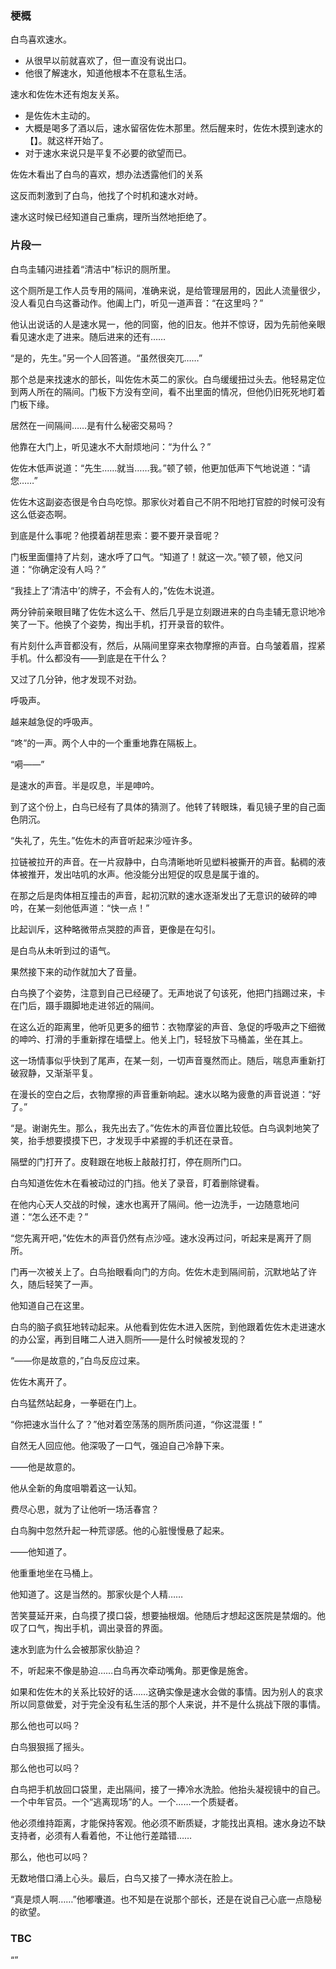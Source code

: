 ### 梗概

白鸟喜欢速水。

- 从很早以前就喜欢了，但一直没有说出口。
- 他很了解速水，知道他根本不在意私生活。

速水和佐佐木还有炮友关系。

- 是佐佐木主动的。
- 大概是喝多了酒以后，速水留宿佐佐木那里。然后醒来时，佐佐木摸到速水的【】。就这样开始了。
- 对于速水来说只是平复不必要的欲望而已。

佐佐木看出了白鸟的喜欢，想办法透露他们的关系

这反而刺激到了白鸟，他找了个时机和速水对峙。

速水这时候已经知道自己重病，理所当然地拒绝了。



### 片段一

白鸟圭辅闪进挂着“清洁中”标识的厕所里。

这个厕所是工作人员专用的隔间，准确来说，是给管理层用的，因此人流量很少，没人看见白鸟这番动作。他阖上门，听见一道声音：“在这里吗？”

他认出说话的人是速水晃一，他的同窗，他的旧友。他并不惊讶，因为先前他亲眼看见速水走了进来。随后进来的还有……

“是的，先生。”另一个人回答道。“虽然很突兀……”

那个总是来找速水的部长，叫佐佐木英二的家伙。白鸟缓缓扭过头去。他轻易定位到两人所在的隔间。门板下方没有空间，看不出里面的情况，但他仍旧死死地盯着门板下缘。

居然在一间隔间……是有什么秘密交易吗？

他靠在大门上，听见速水不大耐烦地问：“为什么？”

佐佐木低声说道：“先生……就当……我。”顿了顿，他更加低声下气地说道：“请您……”

佐佐木这副姿态很是令白鸟吃惊。那家伙对着自己不阴不阳地打官腔的时候可没有这么低姿态啊。

到底是什么事呢？他摸着胡茬思索：要不要开录音呢？

门板里面僵持了片刻，速水呼了口气。“知道了！就这一次。”顿了顿，他又问道：“你确定没有人吗？”

“我挂上了‘清洁中’的牌子，不会有人的，”佐佐木说道。

两分钟前亲眼目睹了佐佐木这么干、然后几乎是立刻跟进来的白鸟圭辅无意识地冷笑了一下。他换了个姿势，掏出手机，打开录音的软件。

有片刻什么声音都没有，然后，从隔间里穿来衣物摩擦的声音。白鸟皱着眉，捏紧手机。什么都没有——到底是在干什么？

又过了几分钟，他才发现不对劲。

呼吸声。

越来越急促的呼吸声。

“咚”的一声。两个人中的一个重重地靠在隔板上。

“嗬——”

是速水的声音。半是叹息，半是呻吟。

到了这个份上，白鸟已经有了具体的猜测了。他转了转眼珠，看见镜子里的自己面色阴沉。

“失礼了，先生。”佐佐木的声音听起来沙哑许多。

拉链被拉开的声音。在一片寂静中，白鸟清晰地听见塑料被撕开的声音。黏稠的液体被推开，发出咕叽的水声。他没能分出短促的叹息是属于谁的。

在那之后是肉体相互撞击的声音，起初沉默的速水逐渐发出了无意识的破碎的呻吟，在某一刻他低声道：“快一点！”

比起训斥，这种略微带点哭腔的声音，更像是在勾引。

是白鸟从未听到过的语气。

果然接下来的动作就加大了音量。

白鸟换了个姿势，注意到自己已经硬了。无声地说了句该死，他把门挡踢过来，卡在门后，蹑手蹑脚地走进邻近的隔间。

在这么近的距离里，他听见更多的细节：衣物摩娑的声音、急促的呼吸声之下细微的呻吟、打滑的手重新撑在墙壁上。他关上门，轻轻放下马桶盖，坐在其上。

这一场情事似乎快到了尾声，在某一刻，一切声音戛然而止。随后，喘息声重新打破寂静，又渐渐平复。

在漫长的空白之后，衣物摩擦的声音重新响起。速水以略为疲惫的声音说道：“好了。”

“是。谢谢先生。那么，我先出去了。”佐佐木的声音位置比较低。白鸟讽刺地笑了笑，抬手想要摸摸下巴，才发现手中紧握的手机还在录音。

隔壁的门打开了。皮鞋跟在地板上敲敲打打，停在厕所门口。

白鸟知道佐佐木在看被动过的门挡。他关了录音，盯着删除键看。

在他内心天人交战的时候，速水也离开了隔间。他一边洗手，一边随意地问道：“怎么还不走？”

“您先离开吧，”佐佐木的声音仍然有点沙哑。速水没再过问，听起来是离开了厕所。

门再一次被关上了。白鸟抬眼看向门的方向。佐佐木走到隔间前，沉默地站了许久，随后轻笑了一声。

他知道自己在这里。

白鸟的脑子疯狂地转动起来。从他看到佐佐木进入医院，到他跟着佐佐木走进速水的办公室，再到目睹二人进入厕所——是什么时候被发现的？

“——你是故意的，”白鸟反应过来。

佐佐木离开了。

白鸟猛然站起身，一拳砸在门上。

“你把速水当什么了？”他对着空荡荡的厕所质问道，“你这混蛋！”

自然无人回应他。他深吸了一口气，强迫自己冷静下来。

——他是故意的。

他从全新的角度咀嚼着这一认知。

费尽心思，就为了让他听一场活春宫？

白鸟胸中忽然升起一种荒谬感。他的心脏慢慢悬了起来。

——他知道了。

他重重地坐在马桶上。

他知道了。这是当然的。那家伙是个人精……

苦笑蔓延开来，白鸟摸了摸口袋，想要抽根烟。他随后才想起这医院是禁烟的。他叹了口气，掏出手机，调出录音的界面。

速水到底为什么会被那家伙胁迫？

不，听起来不像是胁迫……白鸟再次牵动嘴角。那更像是施舍。

如果和佐佐木的关系比较好的话……这确实像是速水会做的事情。因为别人的哀求所以同意做爱，对于完全没有私生活的那个人来说，并不是什么挑战下限的事情。

那么他也可以吗？

白鸟狠狠摇了摇头。

那么他也可以吗？

白鸟把手机放回口袋里，走出隔间，接了一捧冷水洗脸。他抬头凝视镜中的自己。一个中年官员。一个“逃离现场”的人。一个……一个质疑者。

他必须维持距离，才能保持客观。他必须不断质疑，才能找出真相。速水身边不缺支持者，必须有人看着他，不让他行差踏错……

那么，他也可以吗？

无数地借口涌上心头。最后，白鸟又接了一捧水浇在脸上。

“真是烦人啊……”他嘟囔道。也不知是在说那个部长，还是在说自己心底一点隐秘的欲望。

### TBC



“”